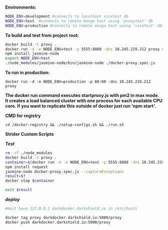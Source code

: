 **Environments:**
```bash
NODE_ENV=development #connects to localhost vicetest db
NODE_ENV=test  #connects to remote mongo host using 'proxytest' db
NODE_ENV=production #connects to remote mongo host using 'vicetest' db
```

**To build and test from project root:**

```bash
docker build -t proxy .
docker run -d -e NODE_ENV=test -p 5555:8080 -dns 10.245.219.212 proxy #remove -d if you want to tail the logs
npm install jasmine-node
export NODE_ENV=test
./node_modules/jasmine-node/bin/jasmine-node ./docker-proxy.spec.js
```
**To run in production:**

```
docker run -d -e NODE_ENV=production -p 80:80 -dns 10.245.219.212 proxy
```

**The docker run command executes startproxy.js with pm2 in max mode. It creates a load balanced cluster with one process for each available CPU core. If you want to replicate this outside of docker just run 'npm start'.**


**CMD for registry**

```
cd /docker-registry && ./setup-configs.sh && ./run.sh
```


**Strider Custom Scripts**

***Test***
```bash
rm -rf ./node_modules
docker build -t proxy .
container=$(docker run -d -e NODE_ENV=test -p 5555:8080 -dns 10.245.219.212 proxy)
npm install request
jasmine-node docker-proxy.spec.js --captureExceptions
result=$?
docker stop $container

exit $result
```

***deploy***
```bash
#must have 127.0.0.1 darkdocker.darkshield.io in /etc/hosts

docker tag proxy darkdocker.darkshield.io:5000/proxy
docker push darkdocker.darkshield.io:5000/proxy
```

